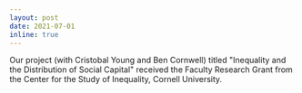 ```yaml
---
layout: post
date: 2021-07-01
inline: true
---
```


Our project (with Cristobal Young and Ben Cornwell) titled "Inequality and the Distribution of Social Capital" received the Faculty Research Grant from the Center for the Study of Inequality, Cornell University.
